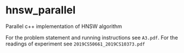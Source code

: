 # hnsw_parallel
Parallel c++ implementation of HNSW algorithm  

For the problem statement and running instructions see `A3.pdf`. For the readings of experiment see `2019CS50661_2019CS10373.pdf`
